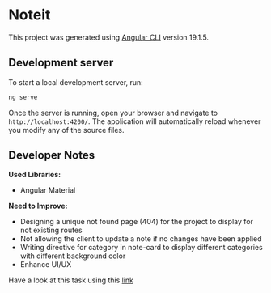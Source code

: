 # Noteit

This project was generated using [Angular CLI](https://github.com/angular/angular-cli) version 19.1.5.

## Development server

To start a local development server, run:

```bash
ng serve
```

Once the server is running, open your browser and navigate to `http://localhost:4200/`. The application will automatically reload whenever you modify any of the source files.

## Developer Notes

__Used Libraries:__
* Angular Material

__Need to Improve:__
* Designing a unique not found page (404) for the project to display for not existing routes
* Not allowing the client to update a note if no changes have been applied
* Writing directive for category in note-card to display different categories with different background color
* Enhance UI/UX

Have a look at this task using this [link](https://noteit-lake.vercel.app/)